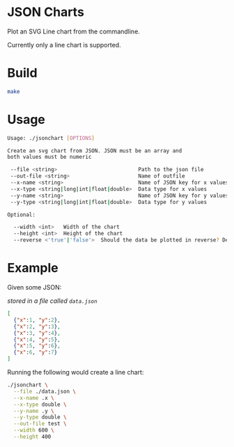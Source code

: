 # JSON Charts

Plot an SVG Line chart from the commandline.

Currently only a line chart is supported.

# Build
```sh
make
```

# Usage
```bash
Usage: ./jsonchart [OPTIONS]

Create an svg chart from JSON. JSON must be an array and
both values must be numeric

 --file <string>                          Path to the json file
 --out-file <string>                      Name of outfile
 --x-name <string>                        Name of JSON key for x values e.g .x
 --x-type <string|long|int|float|double>  Data type for x values
 --y-name <string>                        Name of JSON key for y values e.g .y
 --y-type <string|long|int|float|double>  Data type for y values

Optional:

  --width <int>   Width of the chart
  --height <int>  Height of the chart
  --reverse <'true'|'false'>  Should the data be plotted in reverse? Defaults to false
```

# Example
Given some JSON:

*stored in a file called `data.json`*
```json
[
  {"x":1, "y":2},
  {"x":2, "y":3},
  {"x":3, "y":4},
  {"x":4, "y":5},
  {"x":5, "y":6},
  {"x":6, "y":7}
]
```

Running the following would create a line chart:
```sh
./jsonchart \
  --file ./data.json \
  --x-name .x \
  --x-type double \
  --y-name .y \
  --y-type double \
  --out-file test \
  --width 600 \
  --height 400
```
